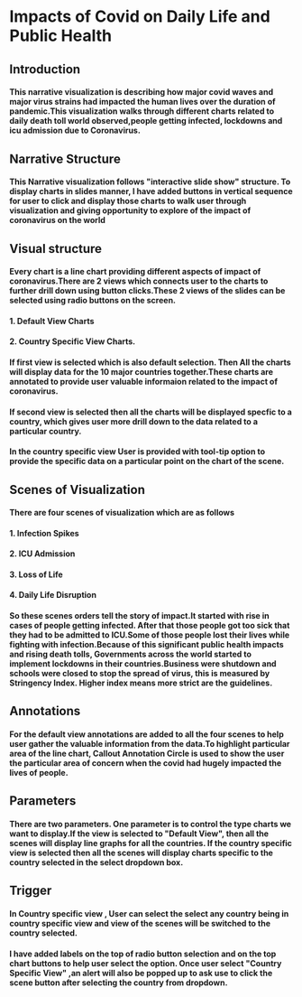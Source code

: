 # Impacts of Covid on Daily Life and Public Health

## Introduction

#### This narrative visualization is describing how major covid waves and major virus strains had impacted the human lives over the duration of pandemic.This visualization walks through different charts related to daily death toll world observed,people getting infected, lockdowns and icu admission due to Coronavirus.

## Narrative Structure 

#### This Narrative visualization follows "interactive slide show" structure. To display charts in slides manner, I have added buttons in vertical sequence for user to click and display those charts to walk user through visualization and giving opportunity to explore of the impact of coronavirus on the world


## Visual structure 

#### Every chart is a line chart providing different aspects of impact of coronavirus.There are 2 views which connects user to the charts to further drill down using button clicks.These 2 views of the slides can be selected using radio buttons on the screen. 
#### 1. Default View Charts 
#### 2. Country Specific View Charts.
#### If first view is selected which is also default selection. Then All the charts will display data for the 10 major countries together.These charts are annotated to provide user valuable informaion related to the impact of coronavirus.
#### If second view is selected then all the charts will be displayed specfic to a country, which gives user more drill down to the data related to a particular country.
#### In the country specific view User is provided with tool-tip option to provide the specific data on a particular point on the chart of the scene.
## Scenes of Visualization
#### There are four scenes of visualization  which are as follows 
#### 1. Infection Spikes
#### 2. ICU Admission
#### 3. Loss of Life
#### 4. Daily Life Disruption
#### So these scenes orders tell the story of impact.It started with rise in cases of people getting infected. After that those people got too sick that they had to be admitted to ICU.Some of those people lost their lives while fighting with infection.Because of this significant public health impacts and rising death tolls, Governments across the world started to implement lockdowns in their countries.Business were shutdown and schools were closed to stop the spread of virus, this is measured by Stringency Index. Higher index means more strict are the guidelines.    

## Annotations
#### For the default view annotations are added to all the four scenes to help user gather the valuable information from the data.To highlight particular area of the line chart, Callout Annotation Circle is used to show the user the particular area of concern when the covid had hugely impacted the lives of people.

## Parameters
#### There are two parameters. One parameter is to control the type charts we want to display.If the view is selected to "Default View", then all the scenes will display line graphs for all the countries. If the country specific view is selected then all the scenes will display charts specific to the country selected in the select dropdown box.

## Trigger
#### In Country specific view , User can select the select any country being in country specific view and view of the scenes will be switched to the country selected.
#### I have added labels on the top of radio button selection and on the top chart buttons to help user select the option. Once user select "Country Specific View" ,an alert will also be popped up to ask use to click the scene button after selecting the country from dropdown. 
